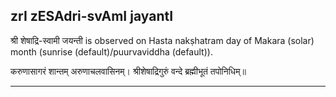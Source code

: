 ## zrI zESAdri-svAmI jayantI
श्री शेषाद्रि-स्वामी जयन्ती is observed on Hasta nakṣhatram day of Makara (solar) month (sunrise (default)/puurvaviddha (default)).



करुणासागरं शान्तम् अरुणाचलवासिनम्।
श्रीशेषाद्रिगुरुं वन्दे ब्रह्मीभूतं तपोनिधिम्॥

---
